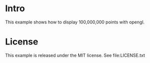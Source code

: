 # Intro

This example shows how to display 100,000,000 points with opengl.

# License

This example is released under the MIT license. See file:LICENSE.txt
